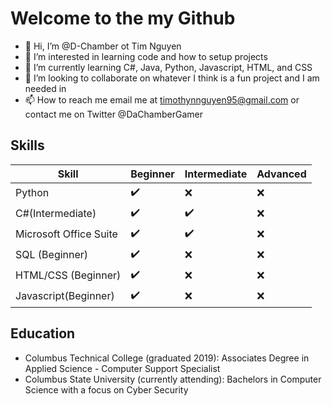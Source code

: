 # Welcome to the my Github
- 👋 Hi, I’m @D-Chamber ot Tim Nguyen
- 👀 I’m interested in learning code and how to setup projects
- 🌱 I’m currently learning C#, Java, Python, Javascript, HTML, and CSS
- 💞️ I’m looking to collaborate on whatever I think is a fun project and I am needed in
- 📫 How to reach me email me at timothynnguyen95@gmail.com or contact me on Twitter @DaChamberGamer

## Skills
| Skill | Beginner | Intermediate | Advanced |
| --- | --- | --- | --- |
| Python | ✔️ | ❌ | ❌ |
| C#(Intermediate) | ✔️ | ✔️ | ❌ |
|Microsoft Office Suite | ✔️ | ✔️ | ❌ |
| SQL (Beginner) | ✔️ | ❌ | ❌ |
| HTML/CSS (Beginner) | ✔️ | ❌ | ❌ |
| Javascript(Beginner) | ✔️ | ❌ | ❌ |

## Education
- Columbus Technical College (graduated 2019): Associates Degree in Applied Science - Computer Support Specialist
- Columbus State University (currently attending): Bachelors in Computer Science with a focus on Cyber Security

<!---
D-Chamber/D-Chamber is a ✨ special ✨ repository because its `README.md` (this file) appears on your GitHub profile.
You can click the Preview link to take a look at your changes.
--->
